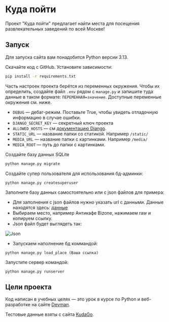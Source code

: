 # Куда пойти

Проект "Куда пойти" предлагает найти места для посещения развлекательных заведений по всей Москве!

## Запуск

Для запуска сайта вам понадобится Python версии 3.13.

Скачайте код с GitHub. Установите зависимости:

```sh
pip install -r requirements.txt
```

Часть настроек проекта берётся из переменных окружения. Чтобы их определить, создайте файл `.env` рядом с `manage.py` и запишите туда данные в таком формате: `ПЕРЕМЕННАЯ=значение`. Доступные переменные окружения см. ниже.

- `DEBUG` — дебаг-режим. Поставьте True, чтобы увидеть отладочную информацию в случае ошибки.
- `DJANGO_SECRET_KEY` — секретный ключ проекта
- `ALLOWED_HOSTS` — см [документацию Django](https://docs.djangoproject.com/en/3.1/ref/settings/#allowed-hosts).
- `STATIC_URL` — название папки со статикой. Например `/static/`
- `MEDIA_URL` — название папки с картинками. Например `/media/`
- `MEDIA_ROOT` — путь до папки с картинками.

Создайте базу данных SQLite

```sh
python manage.py migrate
```

Создайте супер пользователя для использования бд-админки:

```
python manage.py createsuperuser
```

Заполните базу данных самостоятельно или с json файлов для примера:

- Для заполнения с json файлов нужно указать url с данными. Данные находятся здесь: [данные](https://github.com/devmanorg/where-to-go-places/tree/master/places)
- Выбираем место, например Антикафе Bizone, нажимаем raw и копируем ссылку.
- Json файл будет выглядеть так:

![Json](https://cdn.picloud.cc/0cc4574c7fcf2133ceb48788315afb04.png)

- Запускаем наполнение бд коммандой:

```
python manage.py load_place (Ваша ссылка)
```

Запустите сервер командой:

```
python manage.py runserver
```

## Цели проекта

Код написан в учебных целях — это урок в курсе по Python и веб-разработке на сайте [Devman](https://dvmn.org).

Тестовые данные взяты с сайта [KudaGo](https://kudago.com).

